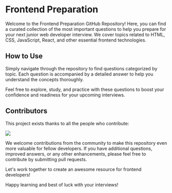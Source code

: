 # Frontend Preparation

Welcome to the Frontend Preparation GitHub Repository! Here, you can find a curated collection of the most important questions to help you prepare for your next junior web developer interview. We cover topics related to HTML, CSS, JavaScript, React, and other essential frontend technologies.

## How to Use

Simply navigate through the repository to find questions categorized by topic. Each question is accompanied by a detailed answer to help you understand the concepts thoroughly.

Feel free to explore, study, and practice with these questions to boost your confidence and readiness for your upcoming interviews.


## Contributors

This project exists thanks to all the people who contribute:

<a href="https://github.com/ahnaf80/frontend-preparation/graphs/contributors">
  <img src="https://contrib.rocks/image?repo=ahnaf80/frontend-preparation"/>
</a>


We welcome contributions from the community to make this repository even more valuable for fellow developers. If you have additional questions, improved answers, or any other enhancements, please feel free to contribute by submitting pull requests.

Let's work together to create an awesome resource for frontend developers!

Happy learning and best of luck with your interviews!
